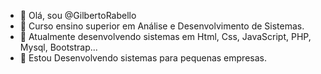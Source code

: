 - 👋 Olá, sou @GilbertoRabello
- 👀 Curso ensino superior em Análise e Desenvolvimento de Sistemas.
- 🌱 Atualmente desenvolvendo sistemas em Html, Css, JavaScript, PHP, Mysql, Bootstrap...
- 💞️ Estou Desenvolvendo sistemas para pequenas empresas.


<!---
GilbertoRabello/GilbertoRabello is a ✨ special ✨ repository because its `README.md` (this file) appears on your GitHub profile.
You can click the Preview link to take a look at your changes.
--->
